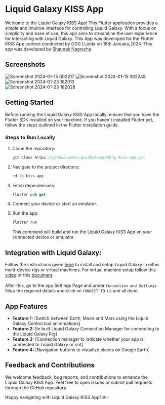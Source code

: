 # Liquid Galaxy KISS App

Welcome to the Liquid Galaxy KISS App! This Flutter application provides a simple and intuitive interface for controlling Liquid Galaxy. With a focus on simplicity and ease of use, this app aims to streamline the user experience for interacting with Liquid Galaxy. This App was developed for the Flutter KISS App contest conducted by GDG LLeida on 18th January,2024. This app was developed by [Shaunak Nagrecha](https://github.com/srn08)

## Screenshots



![Screenshot 2024-01-15 002217](https://github.com/srn08/lg-kiss-app/assets/105499798/e8dec070-2c70-4ded-9f07-9006532680ff) 
![Screenshot 2024-01-15 002248](https://github.com/srn08/lg-kiss-app/assets/105499798/919ed7ed-ece6-49e6-bcb5-1bcf0e4a85c2)  
  ![Screenshot 2024-01-23 182013](https://github.com/srn08/lg-kiss-app/assets/105499798/d678e979-748f-413f-b657-d3f91b9acb6e)   
  ![Screenshot 2024-01-23 182028](https://github.com/srn08/lg-kiss-app/assets/105499798/43889165-9c35-4967-b9cf-4b1d03f340ea)  



## Getting Started

Before running the Liquid Galaxy KISS App locally, ensure that you have the Flutter SDK installed on your machine. If you haven't installed Flutter yet, follow the steps outlined in the Flutter installation guide.

### Steps to Run Locally

1. Clone the repository:
    
    
    ```dart
   git clone https://github.com/LiquidGalaxyLAB/lg-kiss-app.git
    ```
    
3. Navigate to the project directory:
    
    ```dart
   cd lg-kiss-app
    ```
5. Fetch dependencies:
    ```dart
   flutter pub get
    ```
7. Connect your device or start an emulator.
    
8. Run the app:
    ```dart
   flutter run
    ```
    This command will build and run the Liquid Galaxy KISS App on your connected device or emulator.

## Integration with Liquid Galaxy:

Follow the instructions given [here](https://github.com/LiquidGalaxyLAB/liquid-galaxy#readme) to install and setup Liquid Galaxy in either multi-device rigs or virtual machines. For virtual machine setup follow  this [video](https://www.youtube.com/watch?v=CLdUuDHo6lU) or this [document](https://drive.google.com/file/d/1uwWEKms1ZHZoRjn4IKOchk71solLxpuL/view).
</br>
</br>
After this, go to the app Settings Page and under `Connection and Settings` fillup the required details and click on `CONNECT TO LG` and all done.
    

## App Features

- **Feature 1:** [Switch between Earth, Moon and Mars using the Liquid Galaxy Control tool animmations]
- **Feature 2:** [In built Liquid Galaxy Connection Manager for connecting to the Liquid Galaxy Rig]
- **Feature 3:** [Connection manager to indicate whether your app is connected to Liquid Galaxy or not]
- **Feature 4:** [Navigation buttons to visualize places on Google Earth]

## Feedback and Contributions

We welcome feedback, bug reports, and contributions to enhance the Liquid Galaxy KISS App. Feel free to open issues or submit pull requests through the GitHub repository.

Happy navigating with Liquid Galaxy KISS App! 🌐✨
